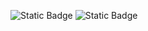 ![Static Badge](https://img.shields.io/badge/Status-Work%20In%20Progress-yellow)
![Static Badge](https://img.shields.io/badge/Licence-Inactive-red?label=Licence&labelColor=Inactive)
